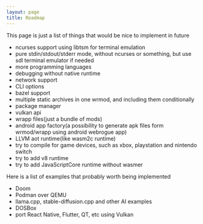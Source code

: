 ```yaml
---
layout: page
title: Roadmap
---
```


This page is just a list of things that would be nice to implement in future
- ncurses support using libtsm for terminal emulation  
- pure stdin/stdout/stderr mode, without ncurses or something, but use sdl terminal emulator if needed
- more programming languages
- debugging without native runtime
- network support
- CLI options
- bazel support
- multiple static archives in one wrmod, and including them conditionally
- package manager
- vulkan api
- wrapp files(just a bundle of mods)
- android app factory(a possibility to generate apk files form wrmod/wrapp using android webrogue app)
- LLVM aot runtime(like wasm2c runtime)
- try to compile for game devices, such as xbox, playstation and nintendo switch
- try to add v8 runtime
- try to add JavaScriptCore runtime without wasmer

Here is a list of examples that probably worth being implemented
- Doom
- Podman over QEMU
- llama.cpp, stable-diffusion.cpp and other AI examples
- DOSBox
- port React Native, Flutter, QT, etc using Vulkan
